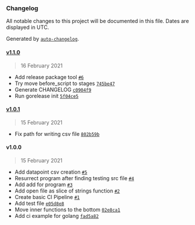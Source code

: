 ### Changelog

All notable changes to this project will be documented in this file. Dates are displayed in UTC.

Generated by [`auto-changelog`](https://github.com/CookPete/auto-changelog).

#### [v1.1.0](https://gitlab.com/alenrig/converter/compare/v1.0.1...v1.1.0)

> 16 February 2021

- Add release package tool [`#6`](https://gitlab.com/alenrig/converter/merge_requests/6)
- Try move before_script to stages [`745be47`](https://gitlab.com/alenrig/converter/commit/745be470e96c48c2d83b19b360eacdda5d8696a2)
- Generate CHANGELOG [`c0904f9`](https://gitlab.com/alenrig/converter/commit/c0904f973634944124f6e32e652718eb9adc2abd)
- Run gorelease init [`5f04ce5`](https://gitlab.com/alenrig/converter/commit/5f04ce5cddc79e840511d4c9ec17203debd796ae)

#### [v1.0.1](https://gitlab.com/alenrig/converter/compare/v1.0.0...v1.0.1)

> 15 February 2021

- Fix path for writing csv file [`802b59b`](https://gitlab.com/alenrig/converter/commit/802b59b0aba97477390ea70a193e65c77abbda8a)

#### v1.0.0

> 15 February 2021

- Add datapoint csv creation [`#5`](https://gitlab.com/alenrig/converter/merge_requests/5)
- Resurrect program after finding testing src file [`#4`](https://gitlab.com/alenrig/converter/merge_requests/4)
- Add add for program [`#3`](https://gitlab.com/alenrig/converter/merge_requests/3)
- Add open file as slice of strings function [`#2`](https://gitlab.com/alenrig/converter/merge_requests/2)
- Create basic CI Pipeline [`#1`](https://gitlab.com/alenrig/converter/merge_requests/1)
- Add test file [`e05d8e8`](https://gitlab.com/alenrig/converter/commit/e05d8e8a389bf090b260dc606b506fa56d6a382c)
- Move inner functions to the bottom [`02e8ca1`](https://gitlab.com/alenrig/converter/commit/02e8ca15b00ab84c10cd6e49c96f83e3a63a1287)
- Add ci example for golang [`fad5a82`](https://gitlab.com/alenrig/converter/commit/fad5a829b1b7e080dff9999d04beb2e6c59cdf1f)
